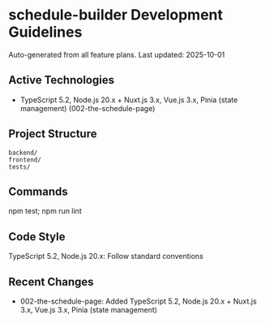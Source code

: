 # schedule-builder Development Guidelines

Auto-generated from all feature plans. Last updated: 2025-10-01

## Active Technologies
- TypeScript 5.2, Node.js 20.x + Nuxt.js 3.x, Vue.js 3.x, Pinia (state management) (002-the-schedule-page)

## Project Structure
```
backend/
frontend/
tests/
```

## Commands
npm test; npm run lint

## Code Style
TypeScript 5.2, Node.js 20.x: Follow standard conventions

## Recent Changes
- 002-the-schedule-page: Added TypeScript 5.2, Node.js 20.x + Nuxt.js 3.x, Vue.js 3.x, Pinia (state management)

<!-- MANUAL ADDITIONS START -->
<!-- MANUAL ADDITIONS END -->